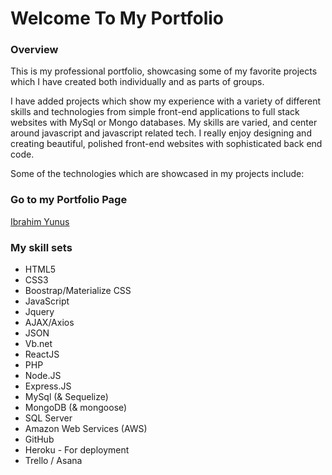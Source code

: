 # Welcome To My Portfolio

### Overview

This is my professional portfolio, showcasing some of my favorite projects which I have created both individually and as parts of groups.

I have added projects which show my experience with a variety of different skills and technologies from simple front-end applications to full stack websites with MySql or Mongo databases. My skills are varied, and center around javascript and javascript related tech. I really enjoy designing and creating beautiful, polished front-end websites with sophisticated back end code.

Some of the technologies which are showcased in my projects include:

### Go to my Portfolio Page

[Ibrahim Yunus](https://yunusibrahim.me/)

### My skill sets

- HTML5
- CSS3
- Boostrap/Materialize CSS
- JavaScript
- Jquery
- AJAX/Axios
- JSON
- Vb.net
- ReactJS
- PHP
- Node.JS
- Express.JS
- MySql (& Sequelize)
- MongoDB (& mongoose)
- SQL Server
- Amazon Web Services (AWS)
- GitHub
- Heroku - For deployment
- Trello / Asana
